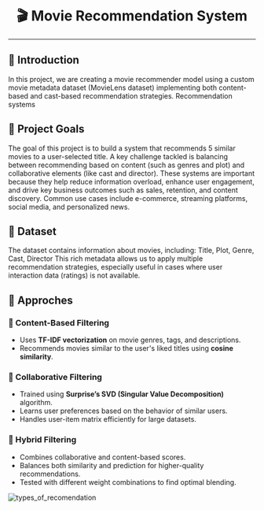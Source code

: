 <h1 align="center">🎬 Movie Recommendation System</h1>

------------------------------
## 📝 Introduction
In this project, we are creating a movie recommender model using a custom movie metadata dataset (MovieLens dataset) implementing both content-based and cast-based recommendation strategies.
Recommendation systems 

## 🎯 Project Goals
The goal of this project is to build a system that recommends 5 similar movies to a user-selected title. A key challenge tackled is balancing between recommending based on content (such as genres and plot) and collaborative elements (like cast and director).
These systems are important because they help reduce information overload, enhance user engagement, and drive key business outcomes such as sales, retention, and content discovery.
Common use cases include e-commerce, streaming platforms, social media, and personalized news.

## 📁 Dataset
The dataset contains information about movies, including: Title, Plot, Genre, Cast, Director
This rich metadata allows us to apply multiple recommendation strategies, especially useful in cases where user interaction data (ratings) is not available.

## 🧠 Approches
### 📘 Content-Based Filtering
- Uses **TF-IDF vectorization** on movie genres, tags, and descriptions.
- Recommends movies similar to the user's liked titles using **cosine similarity**.

### 👥 Collaborative Filtering
- Trained using **Surprise’s SVD (Singular Value Decomposition)** algorithm.
- Learns user preferences based on the behavior of similar users.
- Handles user-item matrix efficiently for large datasets.

### 🔀 Hybrid Filtering
- Combines collaborative and content-based scores.
- Balances both similarity and prediction for higher-quality recommendations.
- Tested with different weight combinations to find optimal blending.



![types_of_recomendation](https://github.com/user-attachments/assets/ad06578e-92e5-41ba-b8fd-bcc01efa4883)



